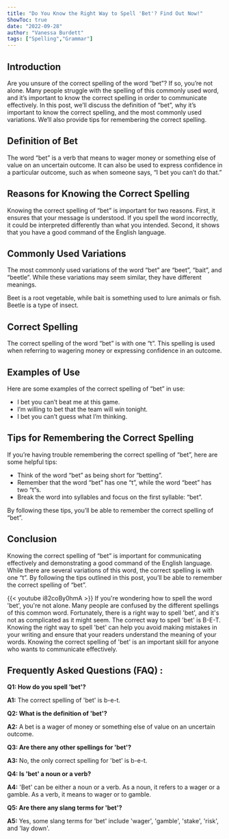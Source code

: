 ```yaml
---
title: "Do You Know the Right Way to Spell 'Bet'? Find Out Now!"
ShowToc: true 
date: "2022-09-28"
author: "Vanessa Burdett" 
tags: ["Spelling","Grammar"]
---
```

## Introduction

Are you unsure of the correct spelling of the word “bet”? If so, you’re not alone. Many people struggle with the spelling of this commonly used word, and it’s important to know the correct spelling in order to communicate effectively. In this post, we’ll discuss the definition of “bet”, why it’s important to know the correct spelling, and the most commonly used variations. We’ll also provide tips for remembering the correct spelling.

## Definition of Bet

The word “bet” is a verb that means to wager money or something else of value on an uncertain outcome. It can also be used to express confidence in a particular outcome, such as when someone says, “I bet you can’t do that.”

## Reasons for Knowing the Correct Spelling

Knowing the correct spelling of “bet” is important for two reasons. First, it ensures that your message is understood. If you spell the word incorrectly, it could be interpreted differently than what you intended. Second, it shows that you have a good command of the English language.

## Commonly Used Variations

The most commonly used variations of the word “bet” are “beet”, “bait”, and “beetle”. While these variations may seem similar, they have different meanings.

Beet is a root vegetable, while bait is something used to lure animals or fish. Beetle is a type of insect.

## Correct Spelling

The correct spelling of the word “bet” is with one “t”. This spelling is used when referring to wagering money or expressing confidence in an outcome.

## Examples of Use

Here are some examples of the correct spelling of “bet” in use:

- I bet you can’t beat me at this game.
- I’m willing to bet that the team will win tonight.
- I bet you can’t guess what I’m thinking.

## Tips for Remembering the Correct Spelling

If you’re having trouble remembering the correct spelling of “bet”, here are some helpful tips:

- Think of the word “bet” as being short for “betting”.
- Remember that the word “bet” has one “t”, while the word “beet” has two “t”s.
- Break the word into syllables and focus on the first syllable: “bet”.

By following these tips, you’ll be able to remember the correct spelling of “bet”.

## Conclusion

Knowing the correct spelling of “bet” is important for communicating effectively and demonstrating a good command of the English language. While there are several variations of this word, the correct spelling is with one “t”. By following the tips outlined in this post, you’ll be able to remember the correct spelling of “bet”.

{{< youtube i82coBy0hmA >}} 
If you're wondering how to spell the word 'bet', you're not alone. Many people are confused by the different spellings of this common word. Fortunately, there is a right way to spell 'bet', and it's not as complicated as it might seem. The correct way to spell 'bet' is B-E-T. Knowing the right way to spell 'bet' can help you avoid making mistakes in your writing and ensure that your readers understand the meaning of your words. Knowing the correct spelling of 'bet' is an important skill for anyone who wants to communicate effectively.

## Frequently Asked Questions (FAQ) :
**Q1: How do you spell 'bet'?**

**A1:** The correct spelling of 'bet' is b-e-t. 

**Q2: What is the definition of 'bet'?**

**A2:** A bet is a wager of money or something else of value on an uncertain outcome. 

**Q3: Are there any other spellings for 'bet'?**

**A3:** No, the only correct spelling for 'bet' is b-e-t. 

**Q4: Is 'bet' a noun or a verb?**

**A4:** 'Bet' can be either a noun or a verb. As a noun, it refers to a wager or a gamble. As a verb, it means to wager or to gamble. 

**Q5: Are there any slang terms for 'bet'?**

**A5:** Yes, some slang terms for 'bet' include 'wager', 'gamble', 'stake', 'risk', and 'lay down'.





